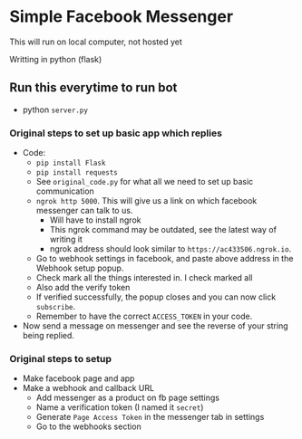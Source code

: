 # Simple Facebook Messenger
This will run on local computer, not hosted yet

Writting in python (flask)

## Run this everytime to run bot
* python `server.py`

### Original steps to set up basic app which replies
* Code:
    * `pip install Flask`
    * `pip install requests`
    * See `original_code.py` for what all we need to set up basic communication
    * `ngrok http 5000`. This will give us a link on which facebook messenger can talk to us.
      * Will have to install ngrok
      * This ngrok command may be outdated, see the latest way of writing it
      * ngrok address should look similar to `https://ac433506.ngrok.io`.
    * Go to webhook settings in facebook, and paste above address in the Webhook setup popup.
    * Check mark all the things interested in. I check marked all
    * Also add the verify token
    * If verified successfully, the popup closes and you can now click `subscribe`.
  * Remember to have the correct `ACCESS_TOKEN` in your code.
* Now send a message on messenger and see the reverse of your string being replied.

### Original steps to setup
* Make facebook page and app
* Make a webhook and callback URL
    * Add messenger as a product on fb page settings
    * Name a verification token (I named it `secret`)
    * Generate `Page Access Token` in the messenger tab in settings
    * Go to the webhooks section
